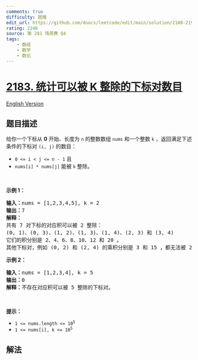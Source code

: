 ```yaml
---
comments: true
difficulty: 困难
edit_url: https://github.com/doocs/leetcode/edit/main/solution/2100-2199/2183.Count%20Array%20Pairs%20Divisible%20by%20K/README.md
rating: 2246
source: 第 281 场周赛 Q4
tags:
    - 数组
    - 数学
    - 数论
---
```


# [2183. 统计可以被 K 整除的下标对数目](https://leetcode.cn/problems/count-array-pairs-divisible-by-k)

[English Version](/solution/2100-2199/2183.Count%20Array%20Pairs%20Divisible%20by%20K/README_EN.md)

## 题目描述

<!-- 这里写题目描述 -->

<p>给你一个下标从 <strong>0</strong> 开始、长度为 <code>n</code> 的整数数组 <code>nums</code> 和一个整数 <code>k</code> ，返回满足下述条件的下标对 <code>(i, j)</code> 的数目：</p>

<ul>
	<li><code>0 &lt;= i &lt; j &lt;= n - 1</code> 且</li>
	<li><code>nums[i] * nums[j]</code> 能被 <code>k</code> 整除。</li>
</ul>

<p>&nbsp;</p>

<p><strong>示例 1：</strong></p>

<pre><strong>输入：</strong>nums = [1,2,3,4,5], k = 2
<strong>输出：</strong>7
<strong>解释：</strong>
共有 7 对下标的对应积可以被 2 整除：
(0, 1)、(0, 3)、(1, 2)、(1, 3)、(1, 4)、(2, 3) 和 (3, 4)
它们的积分别是 2、4、6、8、10、12 和 20 。
其他下标对，例如 (0, 2) 和 (2, 4) 的乘积分别是 3 和 15 ，都无法被 2 整除。    
</pre>

<p><strong>示例 2：</strong></p>

<pre><strong>输入：</strong>nums = [1,2,3,4], k = 5
<strong>输出：</strong>0
<strong>解释：</strong>不存在对应积可以被 5 整除的下标对。
</pre>

<p>&nbsp;</p>

<p><strong>提示：</strong></p>

<ul>
	<li><code>1 &lt;= nums.length &lt;= 10<sup>5</sup></code></li>
	<li><code>1 &lt;= nums[i], k &lt;= 10<sup>5</sup></code></li>
</ul>

## 解法

<!-- end -->
